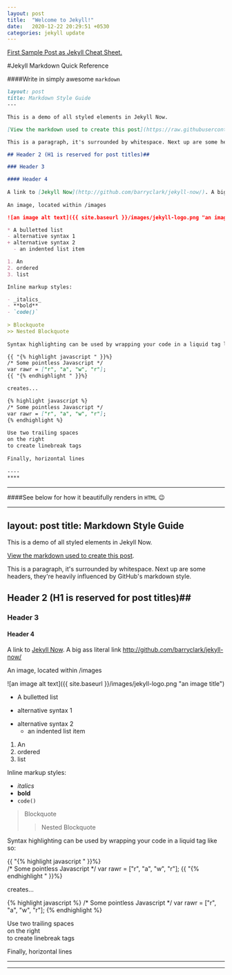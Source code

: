 ```yaml
---
layout: post
title:  "Welcome to Jekyll!"
date:   2020-12-22 20:29:51 +0530
categories: jekyll update
---
```


[First Sample Post as Jekyll Cheat Sheet.](https://gist.github.com/roachhd/779fa77e9b90fe945b0c)


#Jekyll Markdown Quick Reference


####Write in simply awesome `markdown`

```markdown
layout: post
title: Markdown Style Guide
---

This is a demo of all styled elements in Jekyll Now. 

[View the markdown used to create this post](https://raw.githubusercontent.com/barryclark/www.jekyllnow.com/gh-pages/_posts/2014-6-19-Markdown-Style-Guide.md).

This is a paragraph, it's surrounded by whitespace. Next up are some headers, they're heavily influenced by GitHub's markdown style.

## Header 2 (H1 is reserved for post titles)##

### Header 3

#### Header 4
 
A link to [Jekyll Now](http://github.com/barryclark/jekyll-now/). A big ass literal link <http://github.com/barryclark/jekyll-now/>
  
An image, located within /images

![an image alt text]({{ site.baseurl }}/images/jekyll-logo.png "an image title")

* A bulletted list
- alternative syntax 1
+ alternative syntax 2
  - an indented list item

1. An
2. ordered
3. list

Inline markup styles: 

- _italics_
- **bold**
- `code()` 
 
> Blockquote
>> Nested Blockquote 
 
Syntax highlighting can be used by wrapping your code in a liquid tag like so:

{{ "{% highlight javascript " }}%}  
/* Some pointless Javascript */
var rawr = ["r", "a", "w", "r"];
{{ "{% endhighlight " }}%}  

creates...

{% highlight javascript %}
/* Some pointless Javascript */
var rawr = ["r", "a", "w", "r"];
{% endhighlight %}
 
Use two trailing spaces  
on the right  
to create linebreak tags  
 
Finally, horizontal lines
 
----
****
```

--------------

####See below for how it beautifully renders in `HTML` 😉

---
layout: post
title: Markdown Style Guide
---

This is a demo of all styled elements in Jekyll Now. 

[View the markdown used to create this post](https://raw.githubusercontent.com/barryclark/www.jekyllnow.com/gh-pages/_posts/2014-6-19-Markdown-Style-Guide.md).

This is a paragraph, it's surrounded by whitespace. Next up are some headers, they're heavily influenced by GitHub's markdown style.

## Header 2 (H1 is reserved for post titles)##

### Header 3

#### Header 4
 
A link to [Jekyll Now](http://github.com/barryclark/jekyll-now/). A big ass literal link <http://github.com/barryclark/jekyll-now/>
  
An image, located within /images

![an image alt text]({{ site.baseurl }}/images/jekyll-logo.png "an image title")

* A bulletted list
- alternative syntax 1
+ alternative syntax 2
  - an indented list item

1. An
2. ordered
3. list

Inline markup styles: 

- _italics_
- **bold**
- `code()` 
 
> Blockquote
>> Nested Blockquote 
 
Syntax highlighting can be used by wrapping your code in a liquid tag like so:

{{ "{% highlight javascript " }}%}  
/* Some pointless Javascript */
var rawr = ["r", "a", "w", "r"];
{{ "{% endhighlight " }}%}  

creates...

{% highlight javascript %}
/* Some pointless Javascript */
var rawr = ["r", "a", "w", "r"];
{% endhighlight %}
 
Use two trailing spaces  
on the right  
to create linebreak tags  
 
Finally, horizontal lines
 
----
****